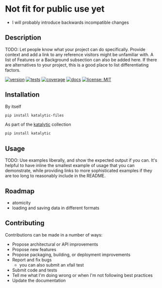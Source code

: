 # Not fit for public use yet
- I will probably introduce backwards incompatible changes

## Description
TODO: Let people know what your project can do specifically. Provide context and add a link to any reference visitors might be unfamiliar with. A list of Features or a Background subsection can also be added here. If there are alternatives to your project, this is a good place to list differentiating factors.

[![version](https://img.shields.io/pypi/v/katalytic-files)](https://pypi.org/project/katalytic-files/)
[![tests](https://gitlab.com/katalytic/katalytic-files/badges/main/pipeline.svg?key_text=tests&key_width=38)](https://gitlab.com/katalytic/katalytic-files/-/commits/main)
[![coverage](https://gitlab.com/katalytic/katalytic-files/badges/main/coverage.svg)](https://gitlab.com/katalytic/katalytic-files/-/commits/main)
[![docs](https://img.shields.io/readthedocs/katalytic-files.svg)](https://katalytic-files.readthedocs.io/en/latest/)
[![license: MIT](https://img.shields.io/badge/License-MIT-yellow.svg)](https://opensource.org/licenses/MIT)

## Installation
By itself
```bash
pip install katalytic-files
```

As part of the [katalytic](https://gitlab.com/katalytic/katalytic) collection
```bash
pip install katalytic
```

## Usage
TODO: Use examples liberally, and show the expected output if you can. It's helpful to have inline the smallest example of usage that you can demonstrate, while providing links to more sophisticated examples if they are too long to reasonably include in the README.

## Roadmap
- atomicity
- loading and saving data in different formats

## Contributing
Contributions can be made in a number of ways:
- Propose architectural or API improvements
- Propose new features
- Propose packaging, building, or deployment improvements
- Report and fix bugs
	- you can also submit an xfail test
- Submit code and tests
- Tell me what I'm doing wrong or when I'm not following best practices
- Update the documentation
